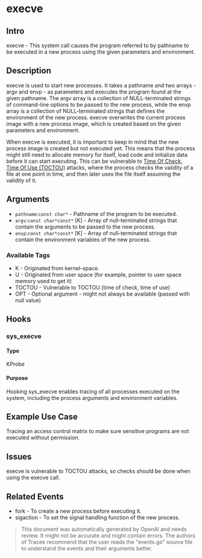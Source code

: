 
# execve

## Intro
execve - This system call causes the program referred to by pathname to be executed in a new process using the given parameters and environment.

## Description
execve is used to start new processes. It takes a pathname and two arrays - argv and envp - as parameters and executes the program found at the given pathname. The argv array is a collection of NULL-terminated strings of command-line options to be passed to the new process, while the envp array is a collection of NULL-terminated strings that defines the environment of the new process. execve overwrites the current process image with a new process image, which is created based on the given parameters and environment. 

When execve is executed, it is important to keep in mind that the new process image is created but not executed yet. This means that the process might still need to allocate memory for itself, load code and initialize data before it can start executing. This can be vulnerable to [Time Of Check, Time Of Use (TOCTOU)](https://en.wikipedia.org/wiki/Time_of_check_to_time_of_use) attacks, where the process checks the validity of a file at one point in time, and then later uses the file itself assuming the validity of it.

## Arguments
* `pathname`:`const char*` - Pathname of the program to be executed.
* `argv`:`const char*const*` [K] - Array of null-terminated strings that contain the arguments to be passed to the new process.
* `envp`:`const char*const*` [K] - Array of null-terminated strings that contain the environment variables of the new process.

### Available Tags
* K - Originated from kernel-space.
* U - Originated from user space (for example, pointer to user space memory used to get it)
* TOCTOU - Vulnerable to TOCTOU (time of check, time of use)
* OPT - Optional argument - might not always be available (passed with null value)

## Hooks
### sys_execve
#### Type
KProbe
#### Purpose
Hooking sys_execve enables tracing of all processes executed on the system, including the process arguments and environment variables.

## Example Use Case
Tracing an access control matrix to make sure sensitive programs are not executed without permission.

## Issues
execve is vulnerable to TOCTOU attacks, so checks should be done when using the execve call.

## Related Events
* fork - To create a new process before executing it.
* sigaction - To set the signal handling function of the new process.

> This document was automatically generated by OpenAI and needs review. It might
> not be accurate and might contain errors. The authors of Tracee recommend that
> the user reads the "events.go" source file to understand the events and their
> arguments better.

